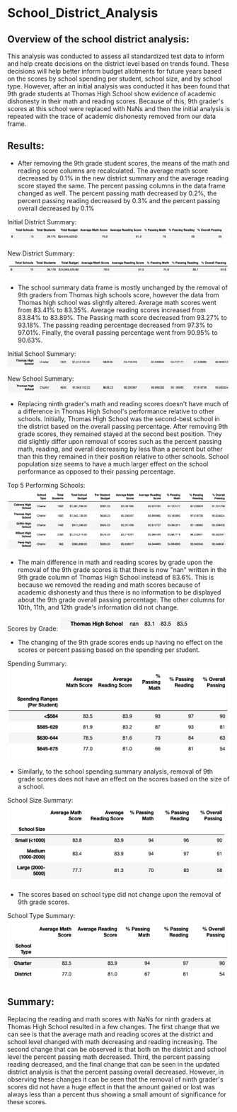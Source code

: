 # School_District_Analysis

## Overview of the school district analysis: 
This analysis was conducted to assess all standardized test data to inform and help create decisions on the district level based on trends found. These decisions will help better inform budget allotments for future years based on the scores by school spending per student, school size, and by school type. However, after an initial analysis was conducted it has been found that 9th grade students at Thomas High School show evidence of academic dishonesty in their math and reading scores. Because of this, 9th grader's scores at this school were replaced with NaNs and then the initial analysis is repeated with the trace of academic dishonesty removed from our data frame. 

## Results: 
- After removing the 9th grade student scores, the means of the math and reading score columns are recalculated. The average math score decreased by 0.1% in the new district summary and the average reading score stayed the same. The percent passing columns in the data frame changed as well. The percent passing math decreased by 0.2%, the percent passing reading decreased by 0.3% and the percent passing overall decreased by 0.1%

Initial District Summary: ![Initial_district_summary.png](Resources/Initial_district_summary.png)

New District Summary: ![new_district_summary.png](Resources/new_district_summary.png)

- The school summary data frame is mostly unchanged by the removal of 9th graders from Thomas high schools score, however the data from Thomas high school was slightly altered. Average math scores went from 83.41% to 83.35%. Average reading scores increased from 83.84% to 83.89%. The Passing math score decreased from 93.27% to 93.18%. The passing reading percentage decreased from 97.3% to 97.01%. Finally, the overall passing percentage went from 90.95% to 90.63%.

Initial School Summary: ![Initial_school_summary.png](Resources/Initial_school_summary.png)

New School Summary: ![new_school_summary.png](Resources/new_school_summary.png)

- Replacing ninth grader's math and reading scores doesn't have much of a difference in Thomas High School's performance relative to other schools. Initially, Thomas High School was the second-best school in the district based on the overall passing percentage. After removing 9th grade scores, they remained stayed at the second best position. They did slightly differ upon removal of scores such as the percent passing math, reading, and overall decreasing by less than a percent but other than this they remained in their position relative to other schools. School population size seems to have a much larger effect on the school performance as opposed to their passing percentage. 

Top 5 Performing Schools: ![new_top_5_performing_schools.png](Resources/new_top_5_performing_schools.png)


- The main difference in math and reading scores by grade upon the removal of the 9th grade scores is that there is now "nan" written in the 9th grade column of Thomas High School instead of 83.6%. This is because we removed the reading and math scores because of academic dishonesty and thus there is no information to be displayed about the 9th grade overall passing percentage. The other columns for 10th, 11th, and 12th grade's information did not change.

Scores by Grade: ![scores_by_grade.png](Resources/scores_by_grade.png)

- The changing of the 9th grade scores ends up having no effect on the scores or percent passing based on the spending per student.

Spending Summary: ![spending_summary.png](Resources/spending_summary.png)

- Similarly, to the school spending summary analysis, removal of 9th grade scores does not have an effect on the scores based on the size of a school.

School Size Summary: ![school_size_summary.png](Resources/school_size_summary.png)

- The scores based on school type did not change upon the removal of 9th grade scores. 

School Type Summary: ![school_type_summary.png](Resources/school_type_summary.png)


## Summary: 
Replacing the reading and math scores with NaNs for ninth graders at Thomas High School resulted in a few changes. The first change that we can see is that the average math and reading scores at the district and school level changed with math decreasing and reading increasing. The second change that can be observed is that both on the district and school level the percent passing math decreased. Third, the percent passing reading decreased, and the final change that can be seen in the updated district analysis is that the percent passing overall decreased. However, in observing these changes it can be seen that the removal of ninth grader's scores did not have a huge effect in that the amount gained or lost was always less than a percent thus showing a small amount of significance for these scores.

